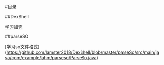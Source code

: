 #目录 

##DexShell

[学习加壳](https://github.com/lamster2018/DexShell/blob/master/DexShellTool/src/main/java/com/example/lahm/dexshelltool/DexShellTool.java)

##parseSO


[学习so文件格式]
(https://github.com/lamster2018/DexShell/blob/master/parseSo/src/main/java/com/example/lahm/parseso/ParseSo.java)